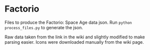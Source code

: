 # Factorio

Files to produce the Factorio: Space Age data json. Run `python process_files.py` to generate the json.

Raw data taken from the link in the wiki and slightly modified to make parsing easier. Icons were downloaded manually from the wiki page.